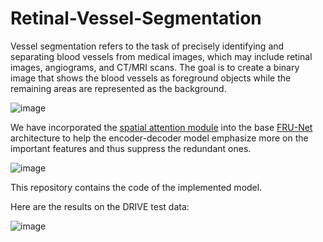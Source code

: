 # Retinal-Vessel-Segmentation

Vessel segmentation refers to the task of precisely identifying and separating blood vessels from medical images, which may include retinal images, angiograms, and CT/MRI scans. The goal is to create a binary image that shows the blood vessels as foreground objects while the remaining areas are represented as the background.

![image](https://github.com/aosiddiqui/Retinal-Vessel-Segmentation/assets/56800893/3b0a5a67-5ff6-4f8a-84c6-23b99c136fbd)


We have incorporated the [spatial attention module](https://ieeexplore.ieee.org/document/9413346) into the base [FRU-Net](https://ieeexplore.ieee.org/document/9815506) architecture to help the encoder-decoder model emphasize more on the important features and thus suppress the redundant ones.

![image](https://github.com/aosiddiqui/Retinal-Vessel-Segmentation/assets/56800893/7378befa-adac-47e1-9830-00ad0dcbe790)

This repository contains the code of the implemented model.

Here are the results on the DRIVE test data:

![image](https://github.com/aosiddiqui/Retinal-Vessel-Segmentation/assets/56800893/138a8002-5f3f-4694-b6e2-2375383a34f6)
